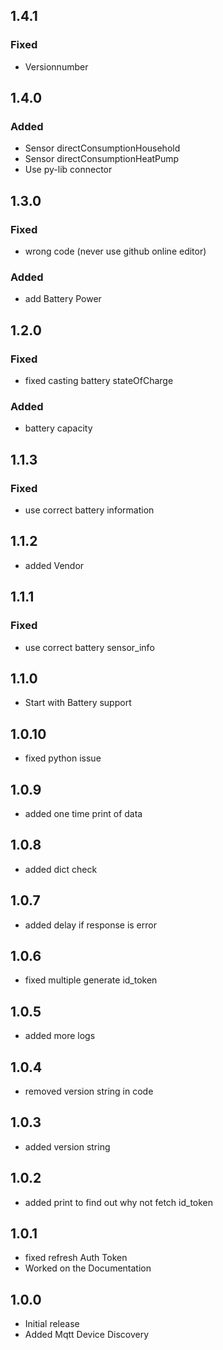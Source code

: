 <!-- https://developers.home-assistant.io/docs/add-ons/presentation#keeping-a-changelog -->
## 1.4.1
### Fixed
- Versionnumber
## 1.4.0
### Added
- Sensor directConsumptionHousehold
- Sensor directConsumptionHeatPump
- Use py-lib connector
## 1.3.0
### Fixed
- wrong code (never use github online editor)
### Added
- add Battery Power
## 1.2.0
### Fixed
- fixed casting battery stateOfCharge
### Added
- battery capacity
## 1.1.3
### Fixed
- use correct battery information
## 1.1.2
- added Vendor
## 1.1.1
### Fixed
- use correct battery sensor_info

## 1.1.0

- Start with Battery support
  
## 1.0.10

- fixed python issue
  
## 1.0.9

- added one time print of data
  
## 1.0.8

- added dict check
 
## 1.0.7

- added delay if response is error

## 1.0.6

- fixed multiple generate id_token

## 1.0.5

- added more logs

## 1.0.4

- removed version string in code

## 1.0.3

- added version string

## 1.0.2

- added print to find out why not fetch id_token
  
## 1.0.1

- fixed refresh Auth Token
- Worked on the Documentation

## 1.0.0

- Initial release
- Added Mqtt Device Discovery

